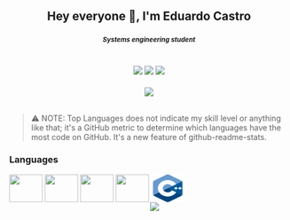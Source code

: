 <h2 align="center">Hey everyone 👋, I'm Eduardo Castro</h2>
<h5 align="center"><small>Systems engineering student</small></h5>

<br>
<div align="center">
<a href="https://www.instagram.com/eduarita26/"><img src="https://img.shields.io/badge/Instagram-be2edd?style=for-the-badge&logo=instagram&logoColor=white"/></a>
<a href="#"><img src="https://img.shields.io/badge/Gmail-D14836?style=for-the-badge&logo=gmail&logoColor=white"/></a>
<a href="https://www.linkedin.com/in/eduarita/"><img src="https://img.shields.io/badge/LinkedIn-0077B5?style=for-the-badge&logo=linkedin&logoColor=white"/></a>
</div>
<br>

<!-- Github Stats-->
<div align="center">
  <img align="center" src="https://github-readme-stats.vercel.app/api/top-langs/?username=eduarita&layout=compact&custom_title=🔥%20Most%20Used%20Languages%20🔥&theme=dark&langs_count=8&hide_border=true&bg_color=DEG,c31432,240b36&text_color=fafafa&border_radius=20"/> <!--Ui Gradients: Witching Hour-->
</div>

<!-- bg_color=DEG,0F2027,203A43,2C5364 ;border_color=651ba1&bg_color=130f40 -->

<br>

> ⚠️ NOTE: Top Languages does not indicate my skill level or anything like that; it's a GitHub metric to determine which languages have the most code on GitHub. It's a new feature of github-readme-stats. 

<div style="display: inline_block">
<h3>Languages</h3>
<img align="center" width="60" height="50" src="https://cdn.jsdelivr.net/gh/devicons/devicon/icons/html5/html5-original.svg" />
<img align="center" width="60" height="50" src="https://cdn.jsdelivr.net/gh/devicons/devicon/icons/css3/css3-original.svg" />
<img align="center" width="60" height="50" src="https://cdn.jsdelivr.net/gh/devicons/devicon/icons/javascript/javascript-original.svg" />
<img align="center" width="60" height="50" src="https://cdn.jsdelivr.net/gh/devicons/devicon/icons/java/java-original.svg">
<img align="center" width="60" height="50" src="https://raw.githubusercontent.com/devicons/devicon/1119b9f84c0290e0f0b38982099a2bd027a48bf1/icons/cplusplus/cplusplus-original.svg">


  
                   
<img align="right" width=250 src="https://media.giphy.com/media/YWUpVw86AtIbe/giphy.gif"/>
</div>

<!--
<h3>I'm very passionate about video games, so you can find me here:</h3?
<a href=" " target="blank"><img align="center" height="30" src="https://static.wikia.nocookie.net/leagueoflegendsoficial/images/8/8c/LOL_Logo.png/revision/latest?cb=20180119195439&path-prefix=es"/></a>
-->

<!--
https://media.giphy.com/media/sCPGYa9EAeTFC/giphy.gif
-->

<!--
**eduarita/eduarita** is a ✨ _special_ ✨ repository because its `README.md` (this file) appears on your GitHub profile.

Here are some ideas to get you started:

- 🔭 I’m currently working on ...
- 🌱 I’m currently learning: React
- 👯 I’m looking to collaborate on ...
- 🤔 I’m looking for help with ...
- 💬 Ask me about ...
- 📫 How to reach me: educastro2610@gmail.com
- 😄 Pronouns: ...
- ⚡ Fun fact: ...
-->

<!-- Badges 

https://dev.to/envoy_/150-badges-for-github-pnk#blog
-->
